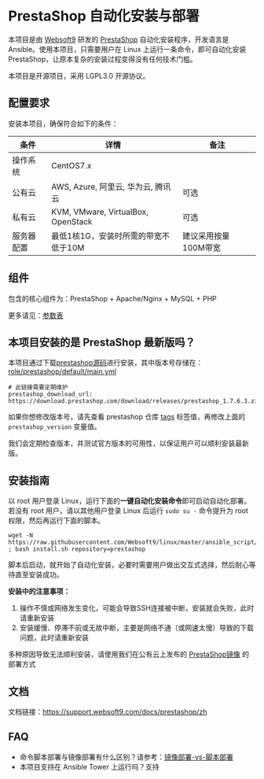 
# PrestaShop 自动化安装与部署

本项目是由 [Websoft9](https://www.websoft9.com) 研发的 [PrestaShop](https://prestashop.com/) 自动化安装程序，开发语言是 Ansible。使用本项目，只需要用户在 Linux 上运行一条命令，即可自动化安装 PrestaShop，让原本复杂的安装过程变得没有任何技术门槛。  

本项目是开源项目，采用 LGPL3.0 开源协议。

## 配置要求

安装本项目，确保符合如下的条件：

| 条件       | 详情       | 备注  |
| ------------ | ------------ | ----- |
| 操作系统       | CentOS7.x       |   |
| 公有云| AWS, Azure, 阿里云, 华为云, 腾讯云 | 可选 |
| 私有云|  KVM, VMware, VirtualBox, OpenStack | 可选 |
| 服务器配置 | 最低1核1G，安装时所需的带宽不低于10M |  建议采用按量100M带宽 |

## 组件

包含的核心组件为：PrestaShop + Apache/Nginx + MySQL + PHP

更多请见：[参数表](/docs/zh/stack-components.md)

## 本项目安装的是 PrestaShop 最新版吗？

本项目通过下载[prestashop源码](https://www.prestashop.com/en/download?ab=1)进行安装，其中版本号存储在：[role/prestashop/default/main.yml](/roles/prestashop/defaults/main.yml)

```
# 此链接需要定期维护
prestashop_download_url: https://download.prestashop.com/download/releases/prestashop_1.7.6.3.zip
```

如果你想修改版本号，请先查看 prestashop 仓库 [tags](https://github.com/PrestaShop/PrestaShop/tags) 标签值，再修改上面的 `prestashop_version` 变量值。

我们会定期检查版本，并测试官方版本的可用性，以保证用户可以顺利安装最新版。

## 安装指南

以 root 用户登录 Linux，运行下面的**一键自动化安装命令**即可启动自动化部署。若没有 root 用户，请以其他用户登录 Linux 后运行 `sudo su -` 命令提升为 root 权限，然后再运行下面的脚本。

```
wget -N https://raw.githubusercontent.com/Websoft9/linux/master/ansible_script/install.sh ; bash install.sh repository=prestashop
```

脚本后启动，就开始了自动化安装，必要时需要用户做出交互式选择，然后耐心等待直至安装成功。

**安装中的注意事项：**  

1. 操作不慎或网络发生变化，可能会导致SSH连接被中断，安装就会失败，此时请重新安装
2. 安装缓慢、停滞不前或无故中断，主要是网络不通（或网速太慢）导致的下载问题，此时请重新安装

多种原因导致无法顺利安装，请使用我们在公有云上发布的 [PrestaShop镜像](https://apps.websoft9.com/prestashop) 的部署方式


## 文档

文档链接：https://support.websoft9.com/docs/prestashop/zh

## FAQ

- 命令脚本部署与镜像部署有什么区别？请参考：[镜像部署-vs-脚本部署](https://support.websoft9.com/docs/faq/zh/bz-product.html#镜像部署-vs-脚本部署)
- 本项目支持在 Ansible Tower 上运行吗？支持
